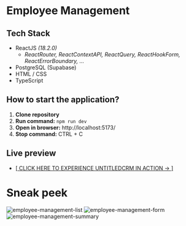 # Employee Management

## Tech Stack
- ReactJS *(18.2.0)*
  - *ReactRouter, ReactContextAPI, ReactQuery, ReactHookForm, ReactErrorBoundary, ...*
- PostgreSQL (Supabase)
- HTML / CSS
- TypeScript

## How to start the application?

1. **Clone repository**
2. **Run command:** `npm run dev`
3. **Open in browser:** http://localhost:5173/
4. **Stop command:** CTRL + C

## Live preview
- [[ CLICK HERE TO EXPERIENCE UNTITLEDCRM IN ACTION → ]](https://project-employee-management.vercel.app/)

# Sneak peek
![employee-management-list](https://github.com/mateoniksic/project-employee-management/assets/57192709/c2e0ee58-c1dd-456d-84c8-e8c6cd064cfa)
![employee-management-form](https://github.com/mateoniksic/project-employee-management/assets/57192709/4afd4a36-53eb-4a9c-8239-828cb8c71daf)
![employee-management-summary](https://github.com/mateoniksic/project-employee-management/assets/57192709/ae5d206a-ba78-4f07-8890-8a56f17f0644)


